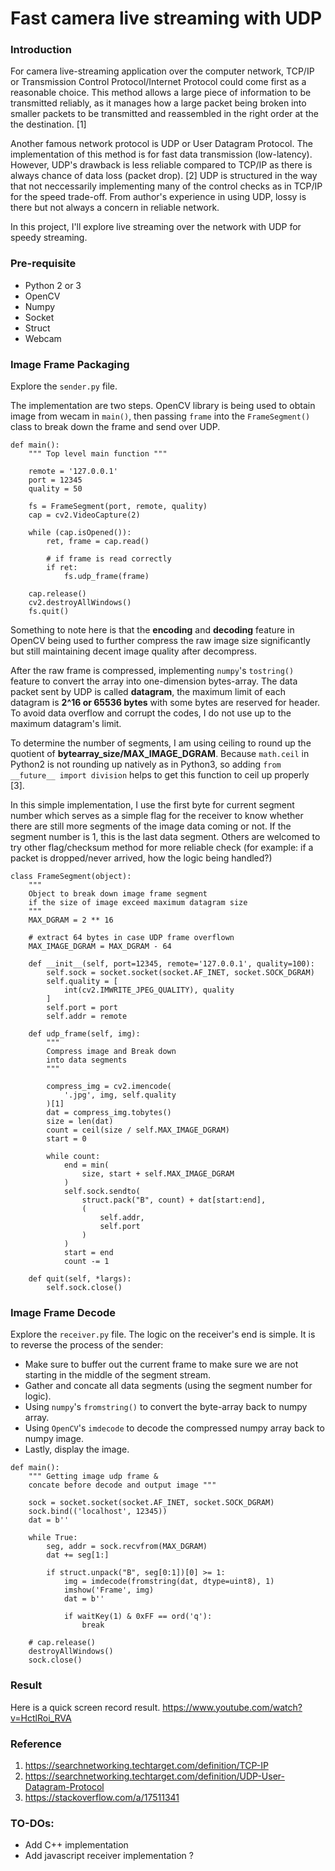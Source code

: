 # Fast camera live streaming with UDP

### Introduction

For camera live-streaming application over the computer network, TCP/IP or Transmission Control Protocol/Internet Protocol could come first as a reasonable choice. This method allows a large piece of information to be transmitted reliably, as it manages how a large packet being broken into smaller packets to be transmitted and reassembled in the right order at the the destination. [1]

Another famous network protocol is UDP or User Datagram Protocol. The implementation of this method is for fast data transmission (low-latency). However, UDP's drawback is less reliable compared to TCP/IP as there is always chance of data loss (packet drop). [2] UDP is structured in the way that not neccessarily implementing many of the control checks as in TCP/IP for the speed trade-off. From author's experience in using UDP, lossy is there but not always a concern in reliable network.

In this project, I'll explore live streaming over the network with UDP for speedy streaming.

### Pre-requisite
- Python 2 or 3
- OpenCV
- Numpy
- Socket
- Struct
- Webcam

### Image Frame Packaging

Explore the `sender.py` file.

The implementation are two steps. OpenCV library is being used to obtain image from wecam in `main()`, then passing `frame` into the `FrameSegment()` class to break down the frame and send over UDP. 

```
def main():
    """ Top level main function """

    remote = '127.0.0.1'
    port = 12345
    quality = 50

    fs = FrameSegment(port, remote, quality)
    cap = cv2.VideoCapture(2)

    while (cap.isOpened()):
        ret, frame = cap.read()

        # if frame is read correctly
        if ret:
            fs.udp_frame(frame)

    cap.release()
    cv2.destroyAllWindows()
    fs.quit()
```

Something to note here is that the **encoding** and **decoding** feature in OpenCV being used to further compress the raw image size significantly but still maintaining decent image quality after decompress. 

After the raw frame is compressed, implementing `numpy`'s `tostring()` feature to convert the array into one-dimension bytes-array. The data packet sent by UDP is called **datagram**, the maximum limit of each datagram is **2^16 or 65536 bytes** with some bytes are reserved for header. To avoid data overflow and corrupt the codes, I do not use up to the maximum datagram's limit.

To determine the number of segments, I am using ceiling to round up the quotient of **bytearray_size/MAX_IMAGE_DGRAM**. Because `math.ceil` in Python2 is not rounding up natively as in Python3, so adding `from __future__ import division` helps to get this function to ceil up properly [3].

In this simple implementation, I use the first byte for current segment number which serves as a simple flag for the receiver to know whether there are still more segments of the image data coming or not. If the segment number is 1, this is the last data segment. Others are welcomed to try other flag/checksum method for more reliable check (for example: if a packet is dropped/never arrived, how the logic being handled?)

```
class FrameSegment(object):
    """
    Object to break down image frame segment
    if the size of image exceed maximum datagram size
    """
    MAX_DGRAM = 2 ** 16

    # extract 64 bytes in case UDP frame overflown
    MAX_IMAGE_DGRAM = MAX_DGRAM - 64

    def __init__(self, port=12345, remote='127.0.0.1', quality=100):
        self.sock = socket.socket(socket.AF_INET, socket.SOCK_DGRAM)
        self.quality = [
            int(cv2.IMWRITE_JPEG_QUALITY), quality
        ]
        self.port = port
        self.addr = remote

    def udp_frame(self, img):
        """
        Compress image and Break down
        into data segments
        """

        compress_img = cv2.imencode(
            '.jpg', img, self.quality
        )[1]
        dat = compress_img.tobytes()
        size = len(dat)
        count = ceil(size / self.MAX_IMAGE_DGRAM)
        start = 0

        while count:
            end = min(
                size, start + self.MAX_IMAGE_DGRAM
            )
            self.sock.sendto(
                struct.pack("B", count) + dat[start:end],
                (
                    self.addr,
                    self.port
                )
            )
            start = end
            count -= 1

    def quit(self, *largs):
        self.sock.close()
```

### Image Frame Decode

Explore the `receiver.py` file.
The logic on the receiver's end is simple. It is to reverse the process of the sender:
- Make sure to buffer out the current frame to make sure we are not starting in the middle of the segment stream.
- Gather and concate all data segments (using the segment number for logic).
- Using `numpy`'s `fromstring()` to convert the byte-array back to numpy array.
- Using `OpenCV`'s `imdecode` to decode the compressed numpy array back to numpy image.
- Lastly, display the image.

```
def main():
    """ Getting image udp frame &
    concate before decode and output image """

    sock = socket.socket(socket.AF_INET, socket.SOCK_DGRAM)
    sock.bind(('localhost', 12345))
    dat = b''

    while True:
        seg, addr = sock.recvfrom(MAX_DGRAM)
        dat += seg[1:]

        if struct.unpack("B", seg[0:1])[0] >= 1:
            img = imdecode(fromstring(dat, dtype=uint8), 1)
            imshow('Frame', img)
            dat = b''

            if waitKey(1) & 0xFF == ord('q'):
                break

    # cap.release()
    destroyAllWindows()
    sock.close()
```

### Result
Here is a quick screen record result.
https://www.youtube.com/watch?v=HctlRoi_RVA

### Reference 
1. https://searchnetworking.techtarget.com/definition/TCP-IP
2. https://searchnetworking.techtarget.com/definition/UDP-User-Datagram-Protocol
3. https://stackoverflow.com/a/17511341

### TO-DOs:
- Add C++ implementation
- Add javascript receiver implementation ?
